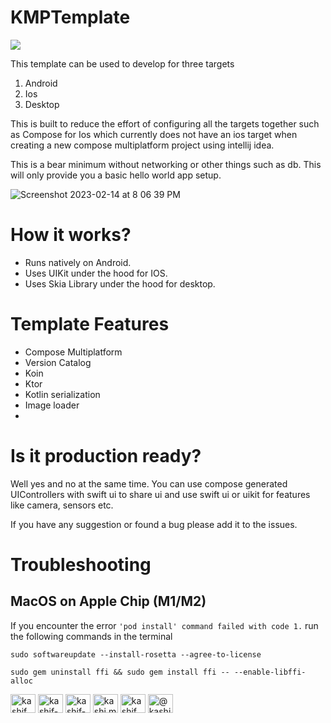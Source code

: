 # KMPTemplate

<a href="https://www.buymeacoffee.com/kashifmehmood"><img src="https://img.buymeacoffee.com/button-api/?text=Buy me a coffee&emoji=&slug=kashifmehmood&button_colour=FFDD00&font_colour=000000&font_family=Cookie&outline_colour=000000&coffee_colour=ffffff" /></a>

This template can be used to develop for three targets
1. Android
2. Ios
3. Desktop

This is built to reduce the effort of configuring all the targets together such as Compose for Ios which currently does not have an ios target when creating a new compose multiplatform project using intellij idea.

This is a bear minimum without networking or other things such as db. This will only provide you a basic hello world app setup.

![Screenshot 2023-02-14 at 8 06 39 PM](https://user-images.githubusercontent.com/61690178/218813583-2c7a2ef9-4b42-4095-b5a6-7a6d5417bbf9.png)

# How it works?
<ul>
<li>Runs natively on Android. </li>
<li>Uses UIKit under the hood for IOS. </li>
<li> Uses Skia Library under the hood for desktop. </li>
</ul>

# Template Features
<ul>
<li>Compose Multiplatform  </li>
<li> Version Catalog </li>
<li>Koin </li>
<li>Ktor </li>
<li>Kotlin serialization </li>
<li>Image loader <li>
</ul>


# Is it production ready?
Well yes and no at the same time. You can use compose generated UIControllers with swift ui to share ui and use swift ui or uikit for features like camera, sensors etc.

If you have any suggestion or found a bug please add it to the issues.

# Troubleshooting

## MacOS on Apple Chip (M1/M2)
If you encounter the error `'pod install' command failed with code 1.` run the following commands 
in the terminal
```
sudo softwareupdate --install-rosetta --agree-to-license
```
```
sudo gem uninstall ffi && sudo gem install ffi -- --enable-libffi-alloc
```



<p align="left">
<a href="https://twitter.com/kashif_mehmood_" target="blank"><img align="center" src="https://raw.githubusercontent.com/rahuldkjain/github-profile-readme-generator/master/src/images/icons/Social/twitter.svg" alt="kashif_mehmood_" height="30" width="40" /></a>
<a href="https://linkedin.com/in/kashif-mehmood" target="blank"><img align="center" src="https://raw.githubusercontent.com/rahuldkjain/github-profile-readme-generator/master/src/images/icons/Social/linked-in-alt.svg" alt="kashif-mehmood" height="30" width="40" /></a>
<a href="https://stackoverflow.com/users/kashif-mehmood" target="blank"><img align="center" src="https://raw.githubusercontent.com/rahuldkjain/github-profile-readme-generator/master/src/images/icons/Social/stack-overflow.svg" alt="kashif-mehmood" height="30" width="40" /></a>
<a href="https://fb.com/kashi.m.456" target="blank"><img align="center" src="https://raw.githubusercontent.com/rahuldkjain/github-profile-readme-generator/master/src/images/icons/Social/facebook.svg" alt="kashi.m.456" height="30" width="40" /></a>
<a href="https://instagram.com/kashif_mehmood._" target="blank"><img align="center" src="https://raw.githubusercontent.com/rahuldkjain/github-profile-readme-generator/master/src/images/icons/Social/instagram.svg" alt="kashif_mehmood._" height="30" width="40" /></a>
<a href="https://medium.com/@kashif-mehmood-km" target="blank"><img align="center" src="https://raw.githubusercontent.com/rahuldkjain/github-profile-readme-generator/master/src/images/icons/Social/medium.svg" alt="@kashif-mehmood-km" height="30" width="40" /></a>
</p>

